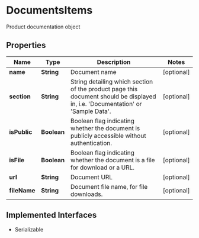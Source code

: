 

# DocumentsItems

Product documentation object

## Properties

Name | Type | Description | Notes
------------ | ------------- | ------------- | -------------
**name** | **String** | Document name |  [optional]
**section** | **String** | String detailing which section of the product page this document should be displayed in, i.e. &#39;Documentation&#39; or &#39;Sample Data&#39;. |  [optional]
**isPublic** | **Boolean** | Boolean flag indicating whether the document is publicly accessible without authentication. |  [optional]
**isFile** | **Boolean** | Boolean flag indicating whether the document is a file for download or a URL. |  [optional]
**url** | **String** | Document URL |  [optional]
**fileName** | **String** | Document file name, for file downloads. |  [optional]


## Implemented Interfaces

* Serializable


